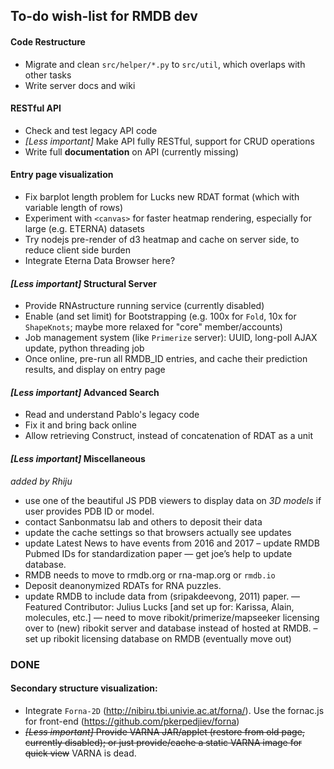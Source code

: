 ## To-do wish-list for RMDB dev

#### Code Restructure
- Migrate and clean `src/helper/*.py` to `src/util`, which overlaps with other tasks
- Write server docs and wiki

#### RESTful API
- Check and test legacy API code
- _[Less important]_ Make API fully RESTful, support for CRUD operations
- Write full **documentation** on API (currently missing)

#### Entry page visualization
- Fix barplot length problem for Lucks new RDAT format (which with variable length of rows)
- Experiment with `<canvas>` for faster heatmap rendering, especially for large (e.g. ETERNA) datasets
- Try nodejs pre-render of d3 heatmap and cache on server side, to reduce client side burden
- Integrate Eterna Data Browser here?

#### _[Less important]_ Structural Server
- Provide RNAstructure running service (currently disabled)
- Enable (and set limit) for Bootstrapping (e.g. 100x for `Fold`, 10x for `ShapeKnots`; maybe more relaxed for "core" member/accounts)
- Job management system (like `Primerize` server): UUID, long-poll AJAX update, python threading job
- Once online, pre-run all RMDB_ID entries, and cache their prediction results, and display on entry page

#### _[Less important]_ Advanced Search
- Read and understand Pablo's legacy code
- Fix it and bring back online
- Allow retrieving Construct, instead of concatenation of RDAT as a unit

#### _[Less important]_ Miscellaneous
_added by Rhiju_  
- use one of the beautiful JS PDB viewers to display data on *3D models* if user provides PDB ID or model.
- contact Sanbonmatsu lab and others to deposit their data
- update the cache settings so that browsers actually see updates
- update Latest News to have events from 2016 and 2017
– update RMDB Pubmed IDs for standardization paper — get joe’s help to update database.
- RMDB needs to move to rmdb.org or rna-map.org or `rmdb.io`
- Deposit deanonymized RDATs for RNA puzzles.
- update RMDB to include data from (sripakdeevong, 2011) paper.
— Featured Contributor: Julius Lucks [and set up for: Karissa, Alain, molecules, etc.]
— need to move ribokit/primerize/mapseeker licensing over to (new) ribokit server and database instead of hosted at RMDB.
– set up ribokit licensing database on RMDB (eventually move out)


### DONE
#### Secondary structure visualization:
- Integrate `Forna-2D` (http://nibiru.tbi.univie.ac.at/forna/). Use the fornac.js for front-end (https://github.com/pkerpedjiev/forna)
- ~~_[Less important]_ Provide VARNA JAR/applet (restore from old page, currently disabled); or just provide/cache a static VARNA image for quick view~~ VARNA is dead.
